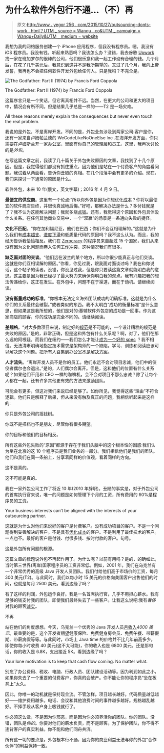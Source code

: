 # 为什么软件外包行不通...（不）再

> 原文:[http://www . yegor 256 . com/2015/10/27/outsourcing-donts-work . html？UTM _ source = Wanqu . co&UTM _ campaign = Wanqu+Daily&UTM _ medium = website](http://www.yegor256.com/2015/10/27/outsourcing-doesnt-work.html?utm_source=wanqu.co&utm_campaign=Wanqu+Daily&utm_medium=website)

我想为我的网络服务创建一个 iPhone 应用程序，但我没有程序员。嗯，我没有 iOS 程序员。我没有钱。听起来熟悉吗？我该怎么办？没错，我去~~谷歌~~ [Upwork](http://www.upwork.com) 找一家在班加罗尔的很棒的公司，他们很乐意和我一起工作~~没有合理的钱~~。几个月后，在花了几千美元后，我意识到这并不是我所期望的。又过了几个月，我向上帝发誓，我再也不会把任何软件开发外包给任何人。只是我吗？不完全是。

![The Godfather: Part II (1974) by Francis Ford Coppola](../Images/4a151735637d5b1f8e8b594ab83b47bb.png)

The Godfather: Part II (1974) by Francis Ford Coppola



这篇序言只是一个笑话，但它离真相并不远。当然，在更大的公司和更大的项目中，情况会有所不同。但是结果几乎总是一样的——T2 是一场灾难。

<aside class="quote">All these reasons merely explain the consequences but never even touch the real problem.</aside>

我说的是外包，不是离岸开发。不同的是，外包业务涉及到两家公司:客户是你，还有一家来自卢姆帕兰德的 WeCodeLikeNoOneElse Inc .在海洋开发方面，你只需要在卢姆斯兰开一家[办公室](/2015/10/06/how-to-be-good-office-slave.html)，里面有你自己的管理层和员工。这里，我再次讨论的是*外包*。

在写这篇文章之前，我读了几十篇关于外包失败原因的文章，我找到了十几个原因。但是，我觉得他们都没有抓住重点，因为他们是站在一个付费客户的角度看问题。我试着从两面看，告诉你丑陋的真相。在几个段落中会有更多的介绍。现在，我们来探讨一下通常的原因是什么。

<aside class="youtube">

软件外包，未来 10 年(俄文，英文字幕)；2016 年 4 月 9 日。

</aside>

**最便宜的供应商**。这里有一个论点:“所以你外包是因为你想优化[成本](/2015/06/02/how-to-estimate-software-cost.html)？你将以最便宜的软件商店告终，并很快真诚地后悔。”好吧，那解决办法是什么？多付钱就是了？我不认为这能解决问题；我就多烧[点钱](/2015/06/02/how-to-estimate-software-cost.html)。还有，我觉得这个原因和外包具体没什么关系。在任何其他商业交易中，一个“双赢”的场景是一条通向失败的捷径。

**文化不匹配**。“你在加利福尼亚，他们在巴西；你们不会互相理解的。”这就是为什么我们有[成本超支](https://en.wikipedia.org/wiki/Cost_overrun)、[进度下滑](https://en.wikipedia.org/wiki/Project_slippage)和低质量代码的原因吗？我不这么认为。而且，我的经历告诉我恰恰相反。我们在 [Zerocracy](https://www.zerocracy.com) 的程序员来自超过 15 个国家，我们从来没有因为文化问题而卷入任何[工作冲突](/2017/01/03/how-much-you-love-conflicts.html)，这种情况我们有很多。

**缺乏面对面的交谈**。“他们远在波兰的某个地方，所以你很少能真正与他们交谈。这就是你们互相误解的原因。”你看，你见过我，跟我面对面谈过吗？我在和你说话，这个帖子的读者。没错，你没见过我，但是你只要读这篇文章就能明白我的意思。这主要是因为我已经尽了最大努力来确保你明白我的观点。我有兴趣把我的想法传递给你，这正在发生。在外包中，问题不在于渠道，而在于动机。请继续阅读。

**没有衡量成功的标准**。“你根本无法定义海外团队成功的明确标准。这就是为什么你们的关系最终会破裂。”或者类似的东西。我不太明白“成功的衡量标准”是什么意思，但如果这是我所想的，他们是对的:基辅软件外包店的成功是一回事。作为这家商店的顾客，你的成功是完全不同的。请继续阅读。

**差规格**。“对大多数项目来说，制定好的[规范](/2015/11/10/ten-mistakes-in-specs.html)是不可能的，一个设计糟糕的规范是失败的原因。”是的，非常正确，但是这和外包有什么关系呢？啊，对了，他们在那么远的阿根廷，而我们在纽约——我们怎么才能让[成为一个好的 spec](/2014/10/20/how-we-write-product-vision.html) ？我不相信。无法清晰明确地指定技术需求是架构师的一个缺陷。学习、训练和阅读应该可以解决这个问题。把所有人召集到办公室[不是解决方案](/2014/10/07/stop-chatting-start-coding.html)。

**人才流失**。“离岸开发人员不是你的员工。他们永远不会对项目忠诚，他们中的佼佼者偶尔也会退出。”是的，人们偶尔会离开。但是，这和他们的位置有什么关系呢？如果他们不用和 CEO 一样的咖啡机，会不会对项目不那么忠诚？除了让每个人都在一起，还有许多其他更有效的方法来激励团队。

可能会有更多，但这对我们来说已经足够了。如你所见，我觉得这些“理由”不符合逻辑。他们只是解释了后果，但从来没有触及真正的问题，我相信听起来是这样的:

你只是外包公司的摇钱树。

你既不是搭档也不是朋友，尽管你有很多期望。

你的目标和他们的目标相反。

所有这些外包失败的“原因”都源于存在于我们头脑中的这个根本性的困惑:我们认为坐在北京的这 10 个程序员是我们业务的一部分。我们相信他们是我们的团队。他们和我们在同一条船上，分享着同样的价值观，看着同样的方向。

这不是真的。

这不可能是真的。

我在一家外包公司工作了将近 10 年(2010 年辞职)。丑陋的事实是，对于外包公司的首席执行官来说，唯一的问题是如何管理下个月的工资，所有费用的 90%是程序员的工资。

<aside class="quote">Your business interests can’t be aligned with the interests of your outsourcing partner.</aside>

这就是为什么对他们来说好的客户是付费客户。没有成功项目的客户。不是一个问题得到妥善解决的客户。不是具有[优化成本](/2014/10/21/incremental-billing.html)的客户。不是利用了最佳技术的客户。一点也不。最好的客户是付钱、付很多钱、按时付款的客户。句号。

这是外包所有问题的根源。

这篇文章的标题说外包不再起作用了。为什么呢？以前有用吗？是的，的确如此，当时第三世界(离岸)国家程序员的工资非常低。例如，2001 年，我们在乌克兰有一个非常优秀的高级 Java 开发人员团队。我们付给他们高于市场价的工资，每月 300 美元(T2)。与此同时，我们以每小时 15 美元的价格向美国客户出售他们的时间，也就是每月 2500 美元。看到边缘了吗？

有了这样的利润，外包运作良好。我是一名首席执行官，几乎不用担心薪水。我有足够的钱支付我的团队，即使我们最终失去了一些客户。让我这么说吧:我有*奢侈*对我的顾客[诚实](/2015/01/05/how-to-be-honest-and-keep-customer.html)。

不再

站在他们的角度想想。今天，乌克兰一个优秀的 Java 开发人员[月收入](http://www.payscale.com/research/UA/Job=Senior_Java_Developer/Salary)*4000 美元*。最重要的是，这个开发者期望健康保险、免费健身房会员、免费午餐、带薪假期、带薪病假等等。与此同时，市场上 Java time 的价格并不比几年前高多少。即使你每小时收费 40 美元(这不太可能)，你的收入也是 6800 美元。还是那句话，你的收入是 6.8K，支出接近 5K。看到边缘了吗？

<aside class="quote">Your lone motivation is to keep that cash flow coming. No matter what.</aside>

别忘了办公费用、税收、电脑、行政人员、团队建设活动等。因为利润如此之小，如果你失去了一个重要的付费客户，你真的会破产。你不能让你的程序员“坐在板凳上”太久。

因此，你唯一的动机就是保持现金流。不管怎样。项目越长越好。代码质量越低越好——维护费用越多。电话、会议和其他浪费时间的事件越多越好。规格越乱越好。不择手段从客户身上吸钱就行了。

你必须这么做，不是因为你邪恶，而是因为你必须养活你的团队。你的团队。没错，团队是*你的*。你要对他们的薪水负责，而不是顾客。为了保护团队，你不得不违背客户的真实利益。你不能和他们同舟共济。

所有这一切的要点是，外包根本行不通，因为你的商业利益无法与你的外包“合作伙伴”的利益保持一致。